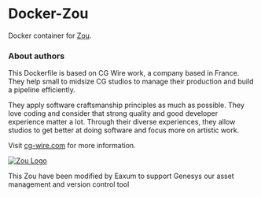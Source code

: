 # Docker-Zou

Docker container for [Zou](https://zou.cg-wire.com/).

### About authors

This Dockerfile is based on CG Wire work, a company based in France. They help small
to midsize CG studios to manage their production and build a pipeline
efficiently.

They apply software craftsmanship principles as much as possible. They love
coding and consider that strong quality and good developer experience matter a lot.
Through their diverse experiences, they allow studios to get better at doing
software and focus more on  artistic work.

Visit [cg-wire.com](https://cg-wire.com) for more information.

[![Zou Logo](https://zou.cg-wire.com/zou.png)](https://zou.cg-wire.com)

This Zou have been modified by Eaxum to support Genesys our asset management and version control tool